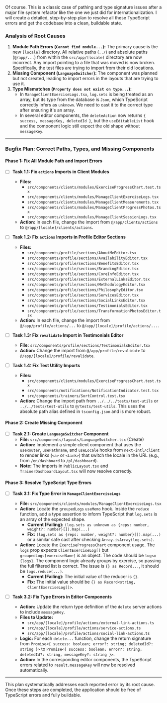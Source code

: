 Of course. This is a classic case of pathing and type signature issues after a major file system refactor like the one we just did for internationalization. I will create a detailed, step-by-step plan to resolve all these TypeScript errors and get the codebase into a clean, buildable state.

### **Analysis of Root Causes**

1.  **Module Path Errors (`Cannot find module...`):** The primary cause is the new `[locale]` directory. All relative paths (`../`) and absolute paths (`@/app/...`) from within the `src/app/[locale]` directory are now incorrect. Any import pointing to a file that was moved is now broken. Specifically, the test files are trying to import from their old locations.
2.  **Missing Component (`LanguageSwitcher`):** The component was planned but not created, leading to import errors in the layouts that are trying to use it.
3.  **Type Mismatches (`Property does not exist on type...`):**
    *   In `ManageClientExerciseLogs.tsx`, `log.sets` is being treated as an array, but its type from the database is `Json`, which TypeScript correctly infers as `unknown`. We need to cast it to the correct type after ensuring it's an array.
    *   In several editor components, the `deleteAction` now returns `{ success, messageKey, deletedId }`, but the `useEditableList` hook and the component logic still expect the old shape without `messageKey`.

---

### **Bugfix Plan: Correct Paths, Types, and Missing Components**

#### **Phase 1: Fix All Module Path and Import Errors**

*   [ ] **Task 1.1: Fix `actions` Imports in Client Modules**
    *   **Files:**
        *   `src/components/clients/modules/ExerciseProgressChart.test.tsx`
        *   `src/components/clients/modules/ManageClientExerciseLogs.tsx`
        *   `src/components/clients/modules/ManageClientMeasurements.tsx`
        *   `src/components/clients/modules/ManageClientProgressPhotos.tsx`
        *   `src/components/clients/modules/ManageClientSessionLogs.tsx`
    *   **Action:** In each file, change the import from `@/app/clients/actions` to `@/app/[locale]/clients/actions`.

*   [ ] **Task 1.2: Fix `actions` Imports in Profile Editor Sections**
    *   **Files:**
        *   `src/components/profile/sections/AboutMeEditor.tsx`
        *   `src/components/profile/sections/AvailabilityEditor.tsx`
        *   `src/components/profile/sections/BenefitsEditor.tsx`
        *   `src/components/profile/sections/BrandingEditor.tsx`
        *   `src/components/profile/sections/CoreInfoEditor.tsx`
        *   `src/components/profile/sections/ExternalLinksEditor.tsx`
        *   `src/components/profile/sections/MethodologyEditor.tsx`
        *   `src/components/profile/sections/PhilosophyEditor.tsx`
        *   `src/components/profile/sections/ServicesEditor.tsx`
        *   `src/components/profile/sections/SocialLinksEditor.tsx`
        *   `src/components/profile/sections/TestimonialsEditor.tsx`
        *   `src/components/profile/sections/TransformationPhotosEditor.tsx`
    *   **Action:** In each file, change the import from `@/app/profile/actions/...` to `@/app/[locale]/profile/actions/...`.

*   [ ] **Task 1.3: Fix `revalidate` Import in Testimonials Editor**
    *   **File:** `src/components/profile/sections/TestimonialsEditor.tsx`
    *   **Action:** Change the import from `@/app/profile/revalidate` to `@/app/[locale]/profile/revalidate`.

*   [ ] **Task 1.4: Fix Test Utility Imports**
    *   **Files:**
        *   `src/components/clients/modules/ExerciseProgressChart.test.tsx`
        *   `src/components/notifications/NotificationIndicator.test.tsx`
        *   `src/components/trainers/SortControl.test.tsx`
    *   **Action:** Change the import path from `../../../tests/test-utils` or `../../tests/test-utils` to `@/tests/test-utils`. This uses the absolute path alias defined in `tsconfig.json` and is more robust.

#### **Phase 2: Create Missing Component**

*   [ ] **Task 2.1: Create `LanguageSwitcher` Component**
    *   **File:** `src/components/layouts/LanguageSwitcher.tsx` (Create)
    *   **Action:** Implement a simple client component that uses the `useRouter`, `usePathname`, and `useLocale` hooks from `next-intl/client` to render links (`<a>` or `<Link>`) that switch the locale in the URL (e.g., from `/en/dashboard` to `/pl/dashboard`).
    *   **Note:** The imports in `PublicLayout.tsx` and `TrainerDashboardLayout.tsx` will now resolve correctly.

#### **Phase 3: Resolve TypeScript Type Errors**

*   [ ] **Task 3.1: Fix Type Error in `ManageClientExerciseLogs`**
    *   **File:** `src/components/clients/modules/ManageClientExerciseLogs.tsx`
    *   **Action:** Locate the `groupedLogs` `useMemo` hook. Inside the `reduce` function, add a type assertion to inform TypeScript that `log.sets` is an array of the expected shape.
        *   **Current (Failing):** `(log.sets as unknown as {reps: number, weight?: number}[]).map(...)`
        *   **Fix:** `(log.sets as {reps: number, weight?: number}[]).map(...)` or a similar safe cast after checking `Array.isArray(log.sets)`.
    *   **Action:** Locate the `ExerciseProgressChart` component usage. The `logs` prop expects `ClientExerciseLog[]` but `groupedLogs[exerciseName]` is an object. The code should be `logs={logs}`. The component logic already groups by exercise, so passing the full filtered list is correct. The issue is `{} as Record...`, it should be `logs.reduce(...)`.
        *   **Current (Failing):** The initial value of the reducer is `{}`.
        *   **Fix:** The initial value should be `{} as Record<string, ClientExerciseLog[]>`.

*   [ ] **Task 3.2: Fix Type Errors in Editor Components**
    *   **Action:** Update the return type definition of the `delete` server actions to include `messageKey`.
    *   **Files to Update:**
        *   `src/app/[locale]/profile/actions/external-link-actions.ts`
        *   `src/app/[locale]/profile/actions/service-actions.ts`
        *   `src/app/[locale]/profile/actions/social-link-actions.ts`
    *   **Logic:** For each `delete...` function, change the return signature from `Promise<{ success: boolean; error?: string; deletedId?: string }>` to `Promise<{ success: boolean; error?: string; deletedId?: string, messageKey?: string }>`.
    *   **Action:** In the corresponding editor components, the TypeScript errors related to `result.messageKey` will now be resolved automatically.

---

This plan systematically addresses each reported error by its root cause. Once these steps are completed, the application should be free of TypeScript errors and fully buildable.
